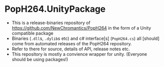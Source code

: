 PopH264.UnityPackage
=================

- This is a release-binaries repository of https://github.com/NewChromantics/PopH264 in the form of a Unity compatible package
- Binaries (`.dll`s, `.dylib`s etc) and c# interface[s] (`PopH264.cs`) all [should] come from automated releases of the PopH264 repository.
- Refer to there for source, details of API, release notes etc.
- This repository is mostly a convience wrapper for unity. (Everyone should be using packages!)
